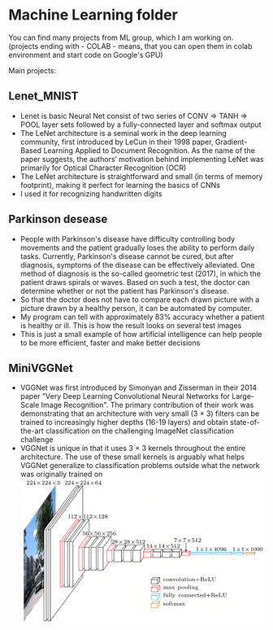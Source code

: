 # Machine Learning folder
You can find many projects from ML group, which I am working on.
(projects ending with - COLAB - means, that you can open them in colab environment and start code on Google's GPU)

Main projects:

## Lenet_MNIST
- Lenet is basic Neural Net consist of two series of CONV => TANH => POOL layer sets followed by a fully-connected layer and softmax output
- The LeNet architecture is a seminal work in the deep learning community, first introduced by LeCun in their 1998 paper, Gradient-Based Learning Applied to Document Recognition. As the name of the paper suggests, the authors’ motivation behind implementing LeNet was primarily for Optical Character Recognition (OCR)
- The LeNet architecture is straightforward and small (in terms of memory footprint), making it perfect for learning the basics of CNNs
- I used it for recognizing handwritten digits

## Parkinson desease
- People with Parkinson's disease have difficulty controlling body movements and the patient gradually loses the ability to perform daily tasks. Currently, Parkinson's disease cannot be cured, but after diagnosis, symptoms of the disease can be effectively alleviated. One method of diagnosis is the so-called geometric test (2017), in which the patient draws spirals or waves. Based on such a test, the doctor can determine whether or not the patient has Parkinson's disease.
- So that the doctor does not have to compare each drawn picture with a picture drawn by a healthy person, it can be automated by computer.
- My program can tell with approximately 83% accuracy whether a patient is healthy or ill. This is how the result looks on several test images
- This is just a small example of how artificial intelligence can help people to be more efficient, faster and make better decisions

## MiniVGGNet
- VGGNet was first introduced by Simonyan and Zisserman in their 2014 paper "Very Deep Learning Convolutional Neural Networks for Large-Scale Image Recognition". The primary contribution of their work was demonstrating that an architecture with very small (3 × 3) filters can be trained to increasingly higher depths (16-19 layers) and obtain state-of-the-art classification on the challenging ImageNet classification challenge
- VGGNet is unique in that it uses 3 × 3 kernels throughout the entire architecture. The use of these small kernels is arguably what helps VGGNet generalize to classification problems outside what the network was originally trained on
![VGG_architecture](miniVGG_CIFAR10/VGG_architecture.png)
